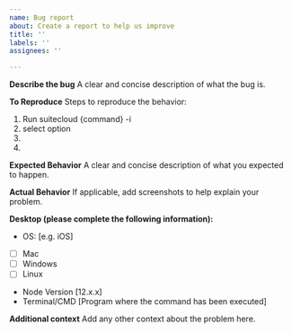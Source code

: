```yaml
---
name: Bug report
about: Create a report to help us improve
title: ''
labels: ''
assignees: ''

---
```


**Describe the bug**
A clear and concise description of what the bug is.

**To Reproduce**
Steps to reproduce the behavior:
1. Run suitecloud {command} -i
2. select option
3. 
4. 

**Expected Behavior**
A clear and concise description of what you expected to happen.

**Actual Behavior**
If applicable, add screenshots to help explain your problem.

**Desktop (please complete the following information):**
 - OS: [e.g. iOS] 
  - [ ] Mac
  - [ ] Windows
  - [ ] Linux
 - Node Version [12.x.x]
 - Terminal/CMD [Program where the command has been executed]


**Additional context**
Add any other context about the problem here.

